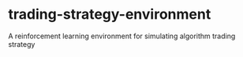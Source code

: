 # trading-strategy-environment
 A reinforcement learning environment for simulating algorithm trading strategy
